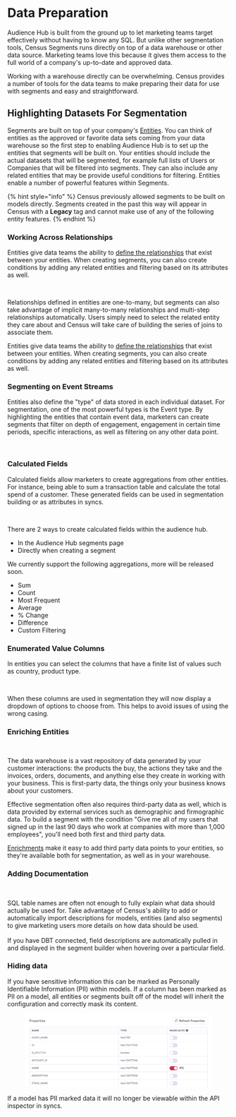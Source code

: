 # Data Preparation

Audience Hub is built from the ground up to let marketing teams target effectively without having to know any SQL. But unlike other segmentation tools, Census Segments runs directly on top of a data warehouse or other data source. Marketing teams love this because it gives them access to the full world of a company's up-to-date and approved data.&#x20;

Working with a warehouse directly can be overwhelming. Census provides a number of tools for the data teams to make preparing their data for use with segments and easy and straightforward.

## Highlighting Datasets For Segmentation

Segments are built on top of your company's [Entities](../data-models-and-entities/entities.md). You can think of entities as the approved or favorite data sets coming from your data warehouse so the first step to enabling Audience Hub is to set up the entities that segments will be built on. Your entities should include the actual datasets that will be segmented, for example full lists of Users or Companies that will be filtered into segments. They can also include any related entities that may be provide useful conditions for filtering. Entities enable a number of powerful features within Segments.&#x20;

{% hint style="info" %}
Census previously allowed segments to be built on models directly. Segments created in the past this way will appear in Census with a **Legacy** tag and cannot make use of any of the following entity features.
{% endhint %}

###

### Working Across Relationships

Entities give data teams the ability to [define the relationships](https://docs.getcensus.com/basics/data-models-and-entities/entities#relationships) that exist between your entities. When creating segments, you can also create conditions by adding any related entities and filtering based on its attributes as well.

<figure><img src="../../.gitbook/assets/Related Entity (1) (1).png" alt=""><figcaption></figcaption></figure>

Relationships defined in entities are one-to-many, but segments can also take advantage of implicit many-to-many relationships and multi-step relationships automatically. Users simply need to select the related entity they care about and Census will take care of building the series of joins to associate them.

Entities give data teams the ability to [define the relationships](https://docs.getcensus.com/basics/data-models-and-entities/entities#relationships) that exist between your entities. When creating segments, you can also create conditions by adding any related entities and filtering based on its attributes as well.

### Segmenting on Event Streams

Entities also define the "type" of data stored in each individual dataset. For segmentation, one of the most powerful types is the Event type. By highlighting the entities that contain event data, marketers can create segments that filter on depth of engagement, engagement in certain time periods, specific interactions, as well as filtering on any other data point.

<figure><img src="../../.gitbook/assets/Example Segment (3).png" alt=""><figcaption></figcaption></figure>

### Calculated Fields

Calculated fields allow marketers to create aggregations from other entities.  For instance, being able to sum a transaction table and calculate the total spend of a customer.  These generated fields can be used in segmentation building or as attributes in syncs.&#x20;

<figure><img src="../../.gitbook/assets/CleanShot 2023-06-09 at 15.54.06.png" alt=""><figcaption></figcaption></figure>

There are 2 ways to create calculated fields within the audience hub.&#x20;

* In the Audience Hub segments page
* Directly when creating a segment

We currently support the following aggregations, more will be released soon.

* Sum
* Count
* Most Frequent
* Average&#x20;
* % Change
* Difference
* Custom Filtering

### Enumerated Value Columns

In entities you can select the columns that have a finite list of values such as country, product type. &#x20;

<figure><img src="../../.gitbook/assets/CleanShot 2023-06-20 at 21.24.52@2x.png" alt=""><figcaption></figcaption></figure>

When these columns are used in segmentation they will now display a dropdown of options to choose from.  This helps to avoid issues of using the wrong casing. &#x20;

### Enriching Entities

<figure><img src="../../.gitbook/assets/Enrichment.png" alt=""><figcaption></figcaption></figure>

The data warehouse is a vast repository of data generated by your customer interactions: the products the buy, the actions they take and the invoices, orders, documents, and anything else they create in working with your business. This is first-party data, the things only your business knows about your customers.&#x20;

Effective segmentation often also requires third-party data as well, which is data provided by external services such as demographic and firmographic data. To build a segment with the condition "Give me all of my users that signed up in the last 90 days who work at companies with more than 1,000 employees", you'll need both first and third party data.

[Enrichments](../data-models-and-entities/enrichment.md) make it easy to add third party data points to your entities, so they're available both for segmentation, as well as in your warehouse.&#x20;

### Adding Documentation

<figure><img src="../../.gitbook/assets/Documentation.png" alt=""><figcaption></figcaption></figure>

SQL table names are often not enough to fully explain what data should actually be used for. Take advantage of Census's ability to add or automatically import descriptions for models, entities (and also segments) to give marketing users more details on how data should be used. \
\
If you have DBT connected,  field descriptions are automatically pulled in and displayed in the segment builder when hovering over a particular field.&#x20;

### Hiding data

If you have sensitive information this can be marked as Personally Identifiable Information (PII) within models.  If a column has been marked as PII on a model, all entities or segments built off of the model will inherit the configuration and correctly mask its content.&#x20;

<div data-full-width="false">

<figure><img src="../../.gitbook/assets/CleanShot 2023-12-19 at 15.04.08@2x.png" alt=""><figcaption></figcaption></figure>

</div>

If a model has PII marked data it will no longer be viewable within the API inspector in syncs.&#x20;
